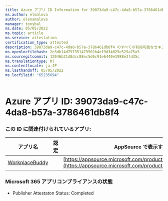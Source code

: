 ```yaml
---
title: Azure アプリ ID Information for 39073da9-c47c-4da8-b57a-3786461db8f4
ms.author: elmalova
author: elenamalova
manager: tonybal
ms.date: 05/05/2022
ms.topic: article
ms.service: attestation
certification_type: attested
description: 39073da9-c47c-4da8-b57a-3786461db8f4 のすべての利用可能なセキュリティとコンプライアンス情報。
ms.openlocfilehash: 2e3db14d797351479502b4ef9d34025e529a75a5
ms.sourcegitcommit: 12046b21d8dcc88ec5d6c91e6440e1988e3fd35c
ms.translationtype: MT
ms.contentlocale: ja-JP
ms.lasthandoff: 05/05/2022
ms.locfileid: "65235694"
---
```

# <a name="azure-app-id-39073da9-c47c-4da8-b57a-3786461db8f4"></a>Azure アプリ ID: 39073da9-c47c-4da8-b57a-3786461db8f4


### <a name="apps-associated-with-this-id"></a>この ID に関連付けられているアプリ:
| **アプリ名** | **認定** | **AppSource で表示する** |
|--------------|---------------|-----------------------|
| [WorkplaceBuddy](../forward/WA200001238.md) |  | [https://appsource.microsoft.com/product/office/WA200001238](https://appsource.microsoft.com/product/office/WA200001238) |

### <a name="microsoft-365-app-compliance-status"></a>Microsoft 365 アプリコンプライアンスの状態
- Publisher Attestaton Status: Completed
